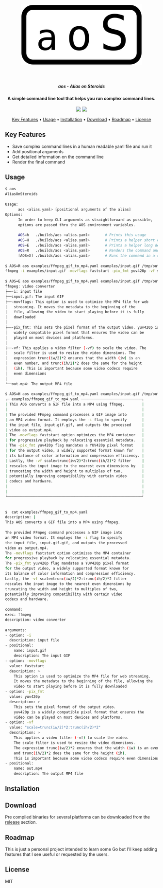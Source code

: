 <h1 align="center">
  <br>
  <img src="assets/logo.svg" alt="aos" width="400">
  <br>
  <br>
</h1>

<h5 align="center">aos - Alias on Steroids</h5>
<h4 align="center">A simple command line tool that helps you run complex command lines.</h4>


<p align="center">
  <img src="https://github.com/todoesverso/aos/actions/workflows/main.yml/badge.svg">
  <img src="https://img.shields.io/badge/PRs-welcome-brightgreen.svg?style=flat-square">
</p>

<p align="center">
  <a href="#key-features">Key Features</a> •
  <a href="#usage">Usage</a> •
  <a href="#installation">Installation</a> •
  <a href="#download">Download</a> •
  <a href="#roadmap">Roadmap</a> •
  <a href="#license">License</a>
</p>

## Key Features

* Save complex command lines in a human readable yaml file and run it
* Add positional arguments
* Get detailed information on the command line 
* Render the final command

## Usage

  ```sh
  $ aos
  AliasOnSteroids

  Usage:
        aos <alias.yaml> [positional arguments of the alias]
  Options:
        In order to keep CLI arguments as straightforward as possible,
        options are passed thru the AOS environment variables.

        AOS=h   ./builds/aos <alias.yaml>       # Prints this usage
        AOS=H   ./builds/aos <alias.yaml>       # Prints a helper short description of the alias
        AOS=E   ./builds/aos <alias.yaml>       # Prints a helper long description of the alias
        AOS=R   ./builds/aos <alias.yaml>       # Renders the command and prints it to stdout
        [AOS=X] ./builds/aos <alias.yaml>       # Runs the command in a shell.

  $ AOS=R aos examples/ffmpeg_gif_to_mp4.yaml examples/input.gif /tmp/output.mp4
ffmpeg -i examples/input.gif -movflags faststart -pix_fmt yuv420p -vf scale=trunc(iw/2)*2:trunc(ih/2)*2 /tmp/output.mp4

  $ AOS=E aos examples/ffmpeg_gif_to_mp4.yaml examples/input.gif /tmp/output.mp4
ffmpeg: video converter
├──-i: input file
├──input.gif: The input GIF
├──-movflags: This option is used to optimize the MP4 file for web
│   streaming. It moves the metadata to the beginning of the
│   file, allowing the video to start playing before it is fully
│   downloaded
│
├──-pix_fmt: This sets the pixel format of the output video. yuv420p is a
│   widely compatible pixel format that ensures the video can be
│   played on most devices and platforms.
│
├──-vf: This applies a video filter (-vf) to scale the video. The
│   scale filter is used to resize the video dimensions. The
│   expression trunc(iw/2)*2 ensures that the width (iw) is an
│   even number, and trunc(ih/2)*2 does the same for the height
│   (ih). This is important because some video codecs require
│   even dimensions
│
└──out.mp4: The output MP4 file

  $ AOS=H aos examples/ffmpeg_gif_to_mp4.yaml examples/input.gif /tmp/output.mp4
┌─ examples/ffmpeg_gif_to_mp4.yaml ────────────────────────────┐
| This AOS converts a GIF file into a MP4 using ffmpeg.        |
|                                                              |
| The provided FFmpeg command processes a GIF image into       |
| an MP4 video format. It employs the -i flag to specify       |
| the input file, input.gif.gif, and outputs the processed     |
| video as output.mp4.                                         |
| The -movflags faststart option optimizes the MP4 container   |
| for progressive playback by relocating essential metadata.   |
| The -pix_fmt yuv420p flag mandates a YUV420p pixel format    |
| for the output video, a widely supported format known for    |
| its balance of color information and compression efficiency. |
| Lastly, the -vf scale=trunc(iw/2)*2:trunc(ih/2)*2 filter     |
| rescales the input image to the nearest even dimensions by   |
| truncating the width and height to multiples of two,         |
| potentially improving compatibility with certain video       |
| codecs and hardware.                                         |
|                                                              |
|                                                              |
└──────────────────────────────────────────────────────────────┘


  $  cat examples/ffmpeg_gif_to_mp4.yaml
description: |
  This AOS converts a GIF file into a MP4 using ffmpeg.

  The provided FFmpeg command processes a GIF image into
  an MP4 video format. It employs the -i flag to specify
  the input file, input.gif.gif, and outputs the processed
  video as output.mp4.
  The -movflags faststart option optimizes the MP4 container
  for progressive playback by relocating essential metadata.
  The -pix_fmt yuv420p flag mandates a YUV420p pixel format
  for the output video, a widely supported format known for
  its balance of color information and compression efficiency.
  Lastly, the -vf scale=trunc(iw/2)*2:trunc(ih/2)*2 filter
  rescales the input image to the nearest even dimensions by
  truncating the width and height to multiples of two,
  potentially improving compatibility with certain video
  codecs and hardware.

command:
  exec: ffmpeg
  description: video converter

arguments:
  - option: -i
    description: input file
  - positional:
      name: input.gif
      description: The input GIF
  - option: -movflags
    value: faststart
    description: >
      This option is used to optimize the MP4 file for web streaming.
      It moves the metadata to the beginning of the file, allowing the
      video to start playing before it is fully downloaded
  - option: -pix_fmt
    value: yuv420p
    description: >
      This sets the pixel format of the output video.
      yuv420p is a widely compatible pixel format that ensures the
      video can be played on most devices and platforms.
  - option: -vf
    value: "scale=trunc(iw/2)*2:trunc(ih/2)*2"
    description: >
      This applies a video filter (-vf) to scale the video.
      The scale filter is used to resize the video dimensions.
      The expression trunc(iw/2)*2 ensures that the width (iw) is an even number,
      and trunc(ih/2)*2 does the same for the height (ih).
      This is important because some video codecs require even dimensions
  - positional:
      name: out.mp4
      description: The output MP4 file
  ```

## Installation

## Download

Pre compiled binaries for several platforms can be downloaded from the [release](https://github.com/todoesverso/aos/releases) section.

## Roadmap

This is just a personal project intended to learn some Go but I'll keep adding features that I see useful or requested by the users. 

## License

MIT
